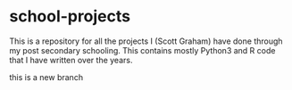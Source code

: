 # school-projects
This is a repository for all the projects I (Scott Graham) have done through my post secondary schooling.
This contains mostly Python3 and R code that I have written over the years.

this is a new branch
